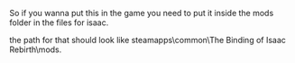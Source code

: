 So if you wanna put this in the game you need to put it inside the mods folder in the files for isaac.

the path for that should look like steamapps\common\The Binding of Isaac Rebirth\mods.
